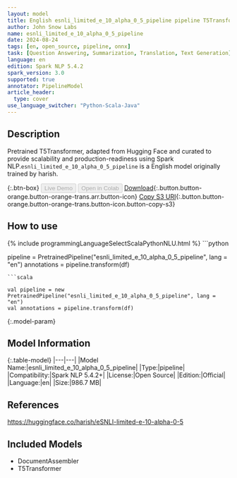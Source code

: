 ```yaml
---
layout: model
title: English esnli_limited_e_10_alpha_0_5_pipeline pipeline T5Transformer from harish
author: John Snow Labs
name: esnli_limited_e_10_alpha_0_5_pipeline
date: 2024-08-24
tags: [en, open_source, pipeline, onnx]
task: [Question Answering, Summarization, Translation, Text Generation]
language: en
edition: Spark NLP 5.4.2
spark_version: 3.0
supported: true
annotator: PipelineModel
article_header:
  type: cover
use_language_switcher: "Python-Scala-Java"
---
```


## Description

Pretrained T5Transformer, adapted from Hugging Face and curated to provide scalability and production-readiness using Spark NLP.`esnli_limited_e_10_alpha_0_5_pipeline` is a English model originally trained by harish.

{:.btn-box}
<button class="button button-orange" disabled>Live Demo</button>
<button class="button button-orange" disabled>Open in Colab</button>
[Download](https://s3.amazonaws.com/auxdata.johnsnowlabs.com/public/models/esnli_limited_e_10_alpha_0_5_pipeline_en_5.4.2_3.0_1724504847195.zip){:.button.button-orange.button-orange-trans.arr.button-icon}
[Copy S3 URI](s3://auxdata.johnsnowlabs.com/public/models/esnli_limited_e_10_alpha_0_5_pipeline_en_5.4.2_3.0_1724504847195.zip){:.button.button-orange.button-orange-trans.button-icon.button-copy-s3}

## How to use



<div class="tabs-box" markdown="1">
{% include programmingLanguageSelectScalaPythonNLU.html %}
```python

pipeline = PretrainedPipeline("esnli_limited_e_10_alpha_0_5_pipeline", lang = "en")
annotations =  pipeline.transform(df)   

```
```scala

val pipeline = new PretrainedPipeline("esnli_limited_e_10_alpha_0_5_pipeline", lang = "en")
val annotations = pipeline.transform(df)

```
</div>

{:.model-param}
## Model Information

{:.table-model}
|---|---|
|Model Name:|esnli_limited_e_10_alpha_0_5_pipeline|
|Type:|pipeline|
|Compatibility:|Spark NLP 5.4.2+|
|License:|Open Source|
|Edition:|Official|
|Language:|en|
|Size:|986.7 MB|

## References

https://huggingface.co/harish/eSNLI-limited-e-10-alpha-0-5

## Included Models

- DocumentAssembler
- T5Transformer